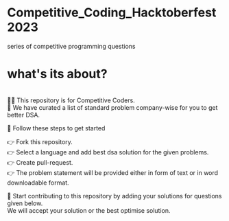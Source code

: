 # Competitive_Coding_Hacktoberfest2023
series of competitive programming questions<br>
# what's its about? 
<br>👩‍💻 This repository is for Competitive Coders.<br>
📃 We have curated a list of standard problem company-wise for you to get better DSA. <br>


🐾 Follow these steps to get started<br>

👉 Fork this repository.<br>
👉 Select a language and add best dsa solution for the given problems.<br>
👉 Create pull-request.<br>
👉 The problem statement will be provided either in form of text or in word downloadable format.<br>

🚀 Start contributing to this repository by adding your solutions for questions given below.<br>
We will accept your solution or the best optimise solution.<br>
